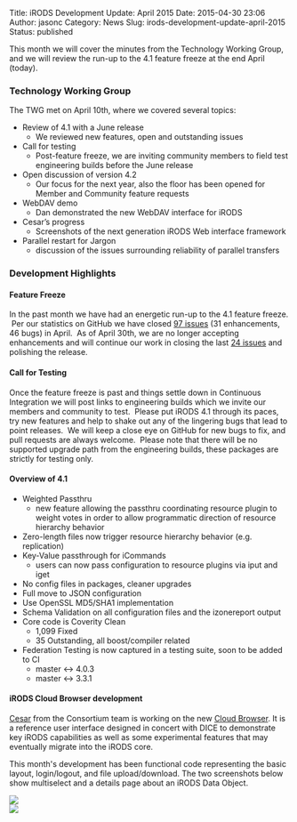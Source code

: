 Title: iRODS Development Update: April 2015
Date: 2015-04-30 23:06
Author: jasonc
Category: News
Slug: irods-development-update-april-2015
Status: published

This month we will cover the minutes from the Technology Working Group,
and we will review the run-up to the 4.1 feature freeze at the end April
(today).

<!--more-->

### Technology Working Group

The TWG met on April 10th, where we covered several topics:

-   Review of 4.1 with a June release
    -   We reviewed new features, open and outstanding issues
-   Call for testing
    -   Post-feature freeze, we are inviting community members to field
        test engineering builds before the June release
-   Open discussion of version 4.2
    -   Our focus for the next year, also the floor has been opened for
        Member and Community feature requests
-   WebDAV demo
    -   Dan demonstrated the new WebDAV interface for iRODS
-   Cesar’s progress
    -   Screenshots of the next generation iRODS Web interface framework
-   Parallel restart for Jargon
    -   discussion of the issues surrounding reliability of parallel
        transfers

### <!--StartFragment -->Development Highlights

#### 

#### Feature Freeze

In the past month we have had an energetic run-up to the 4.1 feature
freeze.  Per our statistics on GitHub we have closed [97
issues](https://github.com/irods/irods/issues?q=closed%3A2015-03-31..2015-05-01) (31
enhancements, 46 bugs) in April.  As of April 30th, we are no longer
accepting enhancements and will continue our work in closing the last
[24 issues](https://github.com/irods/irods/issues?q=is%3Aopen+is%3Aissue+milestone%3A4.1.0)
and polishing the release.

#### Call for Testing

Once the feature freeze is past and things settle down in Continuous
Integration we will post links to engineering builds which we invite our
members and community to test.  Please put iRODS 4.1 through its paces,
try new features and help to shake out any of the lingering bugs that
lead to point releases.  We will keep a close eye on GitHub for new bugs
to fix, and pull requests are always welcome.  Please note that there
will be no supported upgrade path from the engineering builds, these
packages are strictly for testing only.

#### Overview of 4.1

-   Weighted Passthru
    -   new feature allowing the passthru coordinating resource plugin
        to weight votes in order to allow programmatic direction of
        resource hierarchy behavior
-   Zero-length files now trigger resource hierarchy behavior (e.g.
    replication)
-   Key-Value passthrough for iCommands
    -   users can now pass configuration to resource plugins via iput
        and iget
-   No config files in packages, cleaner upgrades
-   Full move to JSON configuration
-   Use OpenSSL MD5/SHA1 implementation
-   Schema Validation on all configuration files and the izonereport
    output
-   Core code is Coverity Clean
    -   1,099 Fixed
    -   35 Outstanding, all boost/compiler related
-   Federation Testing is now captured in a testing suite, soon to be
    added to CI
    -   master \<-\> 4.0.3
    -   master \<-\> 3.3.1

#### iRODS Cloud Browser development

[Cesar](http://irods.org/about/who-we-are/) from the Consortium team is
working on the new [Cloud
Browser](https://github.com/DICE-UNC/irods-cloud-browser). It is a
reference user interface designed in concert with DICE to demonstrate
key iRODS capabilities as well as some experimental features that may
eventually migrate into the iRODS core.

This month's development has been functional code representing the basic
layout, login/logout, and file upload/download. The two screenshots
below show multiselect and a details page about an iRODS Data Object.

<div class="full_image"><img src="./theme/uploads/2015/04/s2.jpg" /></div>

<div class="full_image"><img src="./theme/uploads/2015/04/s3.jpg" /></div>

<!--EndFragment -->
